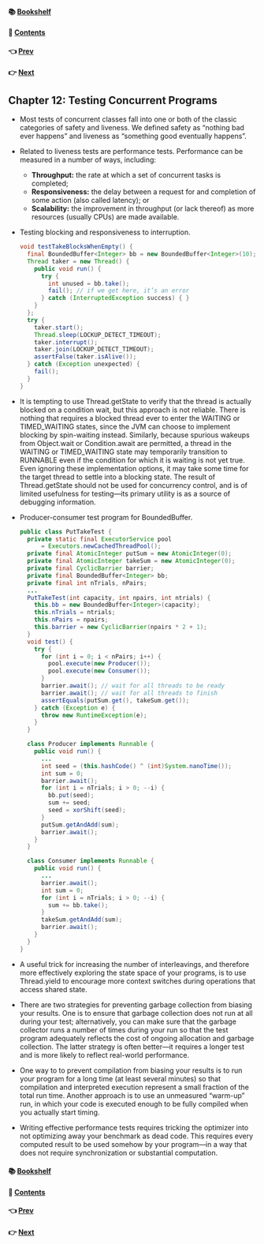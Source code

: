 #### &#x1F4DA; [Bookshelf](../)
#### &#x1F4DC; [Contents](./README.md#contents)
#### &#x1F448; [Prev](./Ch11_Performance_and_Scalability.md)
#### &#x1F449; [Next](./Ch13_Explicit_Locks.md)

## Chapter 12: Testing Concurrent Programs

- Most tests of concurrent classes fall into one or both of the classic categories of safety and liveness. We defined safety as “nothing bad ever happens” and liveness as “something good eventually happens”.

- Related to liveness tests are performance tests. Performance can be measured in a number of ways, including:
	- **Throughput:** the rate at which a set of concurrent tasks is completed;
	- **Responsiveness:** the delay between a request for and completion of some action (also called latency); or
	- **Scalability:** the improvement in throughput (or lack thereof) as more resources (usually CPUs) are made available.

- Testing blocking and responsiveness to interruption.
  ```java
  void testTakeBlocksWhenEmpty() {
    final BoundedBuffer<Integer> bb = new BoundedBuffer<Integer>(10);
    Thread taker = new Thread() {
      public void run() {
        try {
          int unused = bb.take();
          fail(); // if we get here, it’s an error
        } catch (InterruptedException success) { }
      }
    };
    try {
      taker.start();
      Thread.sleep(LOCKUP_DETECT_TIMEOUT);
      taker.interrupt();
      taker.join(LOCKUP_DETECT_TIMEOUT);
      assertFalse(taker.isAlive());
    } catch (Exception unexpected) {
      fail();
    }
  }
  ```

- It is tempting to use Thread.getState to verify that the thread is actually blocked on a condition wait, but this approach is not reliable. There is nothing that requires a blocked thread ever to enter the WAITING or TIMED_WAITING states, since the JVM can choose to implement blocking by spin-waiting instead. Similarly, because spurious wakeups from Object.wait or Condition.await are permitted, a thread in the WAITING or TIMED_WAITING state may temporarily transition to RUNNABLE even if the condition for which it is waiting is not yet true. Even ignoring these implementation options, it may take some time for the target thread to settle into a blocking state. The result of Thread.getState should not be used for concurrency control, and is of limited usefulness for testing—its primary utility is as a source of debugging information.

- Producer-consumer test program for BoundedBuffer.
  ```java
  public class PutTakeTest {
    private static final ExecutorService pool
        = Executors.newCachedThreadPool();
    private final AtomicInteger putSum = new AtomicInteger(0);
    private final AtomicInteger takeSum = new AtomicInteger(0);
    private final CyclicBarrier barrier;
    private final BoundedBuffer<Integer> bb;
    private final int nTrials, nPairs;
    ...
    PutTakeTest(int capacity, int npairs, int ntrials) {
      this.bb = new BoundedBuffer<Integer>(capacity);
      this.nTrials = ntrials;
      this.nPairs = npairs;
      this.barrier = new CyclicBarrier(npairs * 2 + 1);
    }
    void test() {
      try {
        for (int i = 0; i < nPairs; i++) {
          pool.execute(new Producer());
          pool.execute(new Consumer());
        }
        barrier.await(); // wait for all threads to be ready
        barrier.await(); // wait for all threads to finish
        assertEquals(putSum.get(), takeSum.get());
      } catch (Exception e) {
        throw new RuntimeException(e);
      }
    }

    class Producer implements Runnable {
      public void run() {
        ...
        int seed = (this.hashCode() ^ (int)System.nanoTime());
        int sum = 0;
        barrier.await();
        for (int i = nTrials; i > 0; --i) {
          bb.put(seed);
          sum += seed;
          seed = xorShift(seed);
        }
        putSum.getAndAdd(sum);
        barrier.await();
      }
    }

    class Consumer implements Runnable {
      public void run() {
        ...
        barrier.await();
        int sum = 0;
        for (int i = nTrials; i > 0; --i) {
          sum += bb.take();
        }
        takeSum.getAndAdd(sum);
        barrier.await();
      }
    }
  }
  ```

- A useful trick for increasing the number of interleavings, and therefore more effectively exploring the state space of your programs, is to use Thread.yield to encourage more context switches during operations that access shared state.

- There are two strategies for preventing garbage collection from biasing your results. One is to ensure that garbage collection does not run at all during your test; alternatively, you can make sure that the garbage collector runs a number of times during your run so that the test program adequately reflects the cost of ongoing allocation and garbage collection. The latter strategy is often better—it requires a longer test and is more likely to reflect real-world performance.

- One way to to prevent compilation from biasing your results is to run your program for a long time (at least several minutes) so that compilation and interpreted execution represent a small fraction of the total run time. Another approach is to use an unmeasured “warm-up” run, in which your code is executed enough to be fully compiled when you actually start timing.

- Writing effective performance tests requires tricking the optimizer into not optimizing away your benchmark as dead code. This requires every computed result to be used somehow by your program—in a way that does not require synchronization or substantial computation.

#### &#x1F4DA; [Bookshelf](../)
#### &#x1F4DC; [Contents](./README.md#contents)
#### &#x1F448; [Prev](./Ch11_Performance_and_Scalability.md)
#### &#x1F449; [Next](./Ch13_Explicit_Locks.md)
